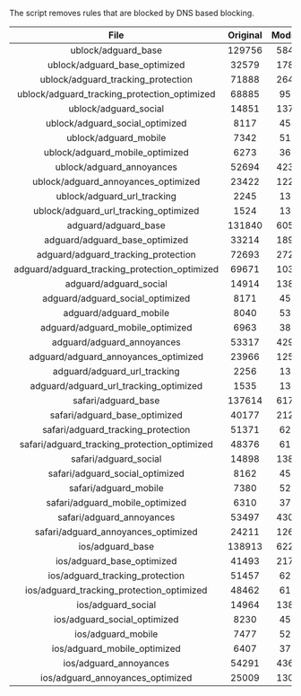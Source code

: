 The script removes rules that are blocked by DNS based blocking.


| File | Original | Modified |
|:----:|:-----:|:-----:|
| ublock/adguard_base | 129756 | 58448 |
| ublock/adguard_base_optimized | 32579 | 17873 |
| ublock/adguard_tracking_protection | 71888 | 26484 |
| ublock/adguard_tracking_protection_optimized | 68885 | 9573 |
| ublock/adguard_social | 14851 | 13771 |
| ublock/adguard_social_optimized | 8117 | 4540 |
| ublock/adguard_mobile | 7342 | 5180 |
| ublock/adguard_mobile_optimized | 6273 | 3699 |
| ublock/adguard_annoyances | 52694 | 42371 |
| ublock/adguard_annoyances_optimized | 23422 | 12290 |
| ublock/adguard_url_tracking | 2245 | 1366 |
| ublock/adguard_url_tracking_optimized | 1524 | 1363 |
| adguard/adguard_base | 131840 | 60571 |
| adguard/adguard_base_optimized | 33214 | 18935 |
| adguard/adguard_tracking_protection | 72693 | 27229 |
| adguard/adguard_tracking_protection_optimized | 69671 | 10302 |
| adguard/adguard_social | 14914 | 13836 |
| adguard/adguard_social_optimized | 8171 | 4591 |
| adguard/adguard_mobile | 8040 | 5367 |
| adguard/adguard_mobile_optimized | 6963 | 3879 |
| adguard/adguard_annoyances | 53317 | 42906 |
| adguard/adguard_annoyances_optimized | 23966 | 12593 |
| adguard/adguard_url_tracking | 2256 | 1375 |
| adguard/adguard_url_tracking_optimized | 1535 | 1372 |
| safari/adguard_base | 137614 | 61764 |
| safari/adguard_base_optimized | 40177 | 21214 |
| safari/adguard_tracking_protection | 51371 | 6271 |
| safari/adguard_tracking_protection_optimized | 48376 | 6115 |
| safari/adguard_social | 14898 | 13817 |
| safari/adguard_social_optimized | 8162 | 4575 |
| safari/adguard_mobile | 7380 | 5223 |
| safari/adguard_mobile_optimized | 6310 | 3736 |
| safari/adguard_annoyances | 53497 | 43007 |
| safari/adguard_annoyances_optimized | 24211 | 12670 |
| ios/adguard_base | 138913 | 62273 |
| ios/adguard_base_optimized | 41493 | 21720 |
| ios/adguard_tracking_protection | 51457 | 6281 |
| ios/adguard_tracking_protection_optimized | 48462 | 6125 |
| ios/adguard_social | 14964 | 13856 |
| ios/adguard_social_optimized | 8230 | 4596 |
| ios/adguard_mobile | 7477 | 5268 |
| ios/adguard_mobile_optimized | 6407 | 3778 |
| ios/adguard_annoyances | 54291 | 43686 |
| ios/adguard_annoyances_optimized | 25009 | 13001 |